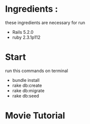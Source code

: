 # Ingredients :
 these ingredients are necessary for run
- Rails 5.2.0
- ruby 2.3.1p112

# Start
  run this commands on terminal
 - bundle install 
 - rake db:create
 - rake db:migrate
 - rake db:seed

# Movie Tutorial
 
